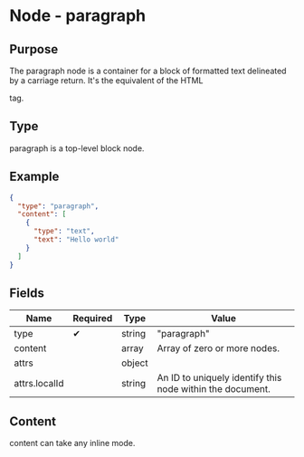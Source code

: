 # Node - paragraph

## Purpose

The paragraph node is a container for a block of formatted text delineated by a carriage return. It's the equivalent of the HTML <p> tag.

## Type

paragraph is a top-level block node.

## Example

```json
{
  "type": "paragraph",
  "content": [
    {
      "type": "text",
      "text": "Hello world"
    }
  ]
}
```

## Fields

| Name | Required | Type | Value |
| --- | --- | --- | --- |
| type | ✔ | string | "paragraph" |
| content | | array | Array of zero or more nodes. |
| attrs | | object | |
| attrs.localId | | string | An ID to uniquely identify this node within the document. |

## Content

content can take any inline mode.
